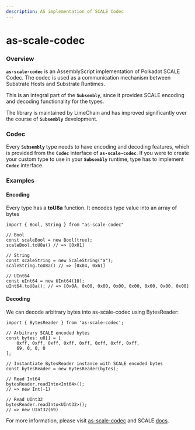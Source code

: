 ```yaml
---
description: AS implementation of SCALE Codec
---
```


# as-scale-codec

### Overview

**`as-scale-codec`** is an AssemblyScript implementation of Polkadot SCALE Codec. The codec is used as a communication mechanism between Substrate Hosts and Substrate Runtimes. 

This is an integral part of the **`Subsembly`**, since it provides SCALE encoding and decoding functionality for the types. 

The library is maintained by LimeChain and has improved significantly over the course of **`Subsembly`** development. 

### Codec 

Every **`Subsembly`** type needs to have encoding and decoding features, which is provided from the **`Codec`** interface of **`as-scale-codec`**. If you were to create your custom type to use in your **`Subsembly`** runtime, type has to implement **`Codec`** interface.

### Examples

#### Encoding

Every type has а **toU8a** function. It encodes type value into an array of bytes

```text
import { Bool, String } from "as-scale-codec"

// Bool
const scaleBool = new Bool(true);
scaleBool.toU8a() // => [0x01]

// String
const scaleString = new ScaleString("a");
scaleString.toU8a() // => [0x04, 0x61] 

// UInt64
const uInt64 = new UInt64(10);
uInt64.toU8a(); // => [0x0A, 0x00, 0x00, 0x00, 0x00, 0x00, 0x00, 0x00]
```

#### Decoding

We can decode arbitrary bytes into as-scale-codec using BytesReader:

```text
import { BytesReader } from 'as-scale-codec';

// Arbitrary SCALE encoded bytes
const bytes: u8[] = [
    0xff, 0xff, 0xff, 0xff, 0xff, 0xff, 0xff, 0xff,
    69, 0, 0, 0
];

// Instantiate BytesReader instance with SCALE encoded bytes
const bytesReader = new BytesReader(bytes);

// Read Int64
bytesReader.readInto<Int64>();
// => new Int(-1)

// Read UInt32
bytesReader.readInto<UInt32>();
// => new UInt32(69)
```

For more information, please visit [as-scale-codec](https://github.com/LimeChain/as-scale-codec) and SCALE [docs](https://substrate.dev/docs/en/knowledgebase/advanced/codec).

